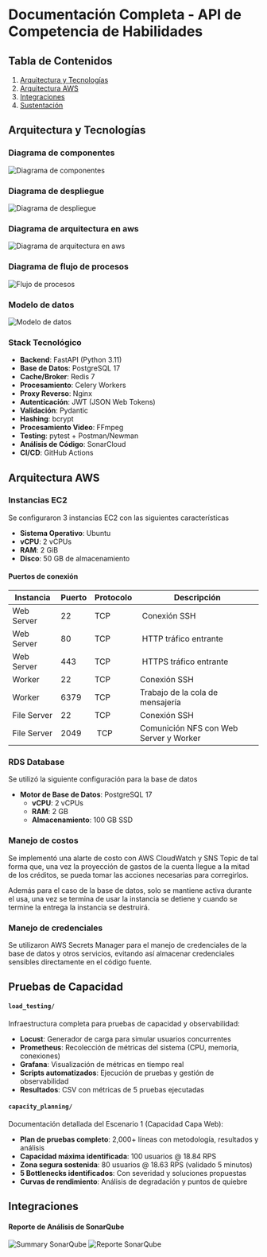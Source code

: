 # Documentación Completa - API de Competencia de Habilidades

## Tabla de Contenidos
1. [Arquitectura y Tecnologías](#arquitectura-y-tecnologías)
2. [Arquitectura AWS](#Arquitectura-AWS)
3. [Integraciones](#integraciones)
4. [Sustentación](#sustentación)


## Arquitectura y Tecnologías

### Diagrama de componentes
![Diagrama de componentes](../images/DiagramaComponentes.png)

### Diagrama de despliegue
![Diagrama de despliegue](../images/Despliegue_entrega2.png)

### Diagrama de arquitectura en aws
![Diagrama de arquitectura en aws](../images/AwsEntrega2.png)

### Diagrama de flujo de procesos
![Flujo de procesos](../images/diagrama_flujo_procesos.png)

### Modelo de datos
![Modelo de datos](../images/entidad-relacion.png)


### Stack Tecnológico
- **Backend**: FastAPI (Python 3.11)
- **Base de Datos**: PostgreSQL 17
- **Cache/Broker**: Redis 7
- **Procesamiento**: Celery Workers
- **Proxy Reverso**: Nginx
- **Autenticación**: JWT (JSON Web Tokens)
- **Validación**: Pydantic
- **Hashing**: bcrypt
- **Procesamiento Video**: FFmpeg
- **Testing**: pytest + Postman/Newman
- **Análisis de Código**: SonarCloud
- **CI/CD**: GitHub Actions


## Arquitectura AWS

### Instancias EC2
Se configuraron 3 instancias EC2 con las siguientes características
- **Sistema Operativo**: Ubuntu
- **vCPU**: 2 vCPUs
- **RAM**: 2 GiB
- **Disco**: 50 GB de almacenamiento

#### Puertos de conexión
| Instancia | Puerto | Protocolo | Descripción |
|--|--|--|--|
|  Web Server | 22  | TCP | Conexión SSH |
|  Web Server | 80  | TCP | HTTP tráfico entrante |
|  Web Server | 443 | TCP | HTTPS tráfico entrante |    
| Worker | 22 | TCP | Conexión SSH |
| Worker | 6379 | TCP | Trabajo de la cola de mensajería |
| File Server | 22 | TCP | Conexión SSH |
| File Server | 2049 | TCP | Comunición NFS con Web Server y Worker |

### RDS Database
Se utilizó la siguiente configuración para la base de datos
 - **Motor de Base de Datos**: PostgreSQL 17
    - **vCPU**: 2 vCPUs
    - **RAM**: 2 GB
    - **Almacenamiento**: 100 GB SSD

### Manejo de costos
Se implementó una alarte de costo con AWS CloudWatch y SNS Topic de tal forma que, una vez la proyección de gastos de la cuenta llegue a la mitad de los créditos, se pueda tomar las acciones necesarias para corregirlos. 

Además para el caso de la base de datos, solo se mantiene activa durante el usa, una vez se termina de usar la instancia se detiene y cuando se termine la entrega la instancia se destruirá.

### Manejo de credenciales
Se utilizaron AWS Secrets Manager para el manejo de credenciales de la base de datos y otros servicios, evitando así almacenar credenciales sensibles directamente en el código fuente.

## Pruebas de Capacidad

#### `load_testing/`
Infraestructura completa para pruebas de capacidad y observabilidad:
- **Locust**: Generador de carga para simular usuarios concurrentes
- **Prometheus**: Recolección de métricas del sistema (CPU, memoria, conexiones)
- **Grafana**: Visualización de métricas en tiempo real
- **Scripts automatizados**: Ejecución de pruebas y gestión de observabilidad
- **Resultados**: CSV con métricas de 5 pruebas ejecutadas

#### `capacity_planning/`
Documentación detallada del Escenario 1 (Capacidad Capa Web):
- **Plan de pruebas completo**: 2,000+ líneas con metodología, resultados y análisis
- **Capacidad máxima identificada**: 100 usuarios @ 18.84 RPS
- **Zona segura sostenida**: 80 usuarios @ 18.63 RPS (validado 5 minutos)
- **5 Bottlenecks identificados**: Con severidad y soluciones propuestas
- **Curvas de rendimiento**: Análisis de degradación y puntos de quiebre



## Integraciones

#### Reporte de Análisis de SonarQube
![Summary SonarQube](../images/Sonarqube_summary.png)
![Reporte SonarQube](../images/sonar_report.png)
